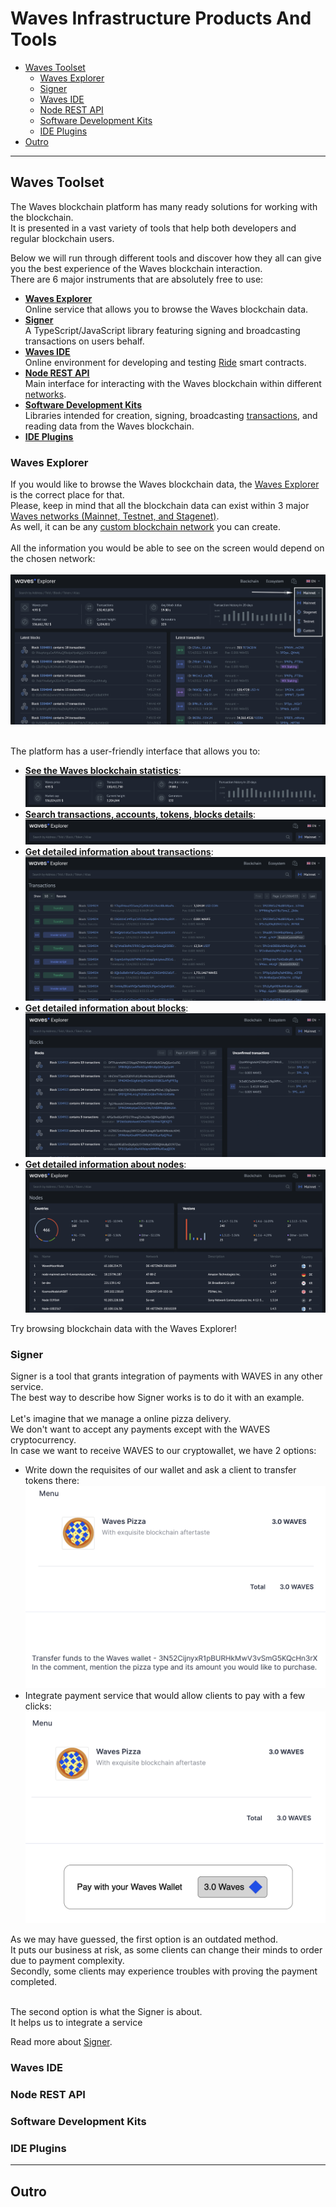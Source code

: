 # Waves Infrastructure Products And Tools #

 - [Waves Toolset](#waves-toolset)
   - [Waves Explorer](#waves-explorer)
   - [Signer](#signer)
   - [Waves IDE](#waves-ide)
   - [Node REST API](#node-rest-api)
   - [Software Development Kits](#software-development-kits)
   - [IDE Plugins](#ide-plugins)
 - [Outro](#outro)

---

## Waves Toolset ##

The Waves blockchain platform has many ready solutions for working with the blockchain.<br>
It is presented in a vast variety of tools that help both developers and regular blockchain users.<br>

Below we will run through different tools and discover how they all can give you the best experience of the Waves blockchain interaction.<br> 
There are 6 major instruments that are absolutely free to use:
- **<ins>[Waves Explorer](#waves-explorer)</ins>**<br>
    Online service that allows you to browse the Waves blockchain data.<br>
- **<ins>[Signer]()</ins>**<br>
    A TypeScript/JavaScript library featuring signing and broadcasting transactions on users behalf.<br> 
- **<ins>[Waves IDE](#waves-ide)</ins>**<br>
    Online environment for developing and testing [Ride](#ridetopic) smart contracts.
- **<ins>[Node REST API](#node-rest-api)</ins>**<br>
    Main interface for interacting with the Waves blockchain within different [networks](#networktopic).
- **<ins>[Software Development Kits](#software-development-kits)</ins>**<br>
    Libraries intended for creation, signing, broadcasting [transactions](#linktotransactionlesson), and reading data from the Waves blockchain.
- **<ins>[IDE Plugins](#ide-plugins)</ins>**<br>
    
### Waves Explorer ###

If you would like to browse the Waves blockchain data, the [Waves Explorer](https://new.wavesexplorer.com/) is the correct place for that.<br>
Please, keep in mind that all the blockchain data can exist within 3 major [Waves networks (Mainnet, Testnet, and Stagenet)]().<br>
As well, it can be any [custom blockchain network](https://docs.waves.tech/en/waves-node/private-waves-network) you can create.<br>
<br>
All the information you would be able to see on the screen would depend on the chosen network:<br><br>
![](./images/wavesexp_net.png)
<br><br>

The platform has a user-friendly interface that allows you to:
- **<ins>See the Waves blockchain statistics</ins>**:<br>
  ![](./images/wavesexp_stat.png)<br>
  <!-- There will be available details about the current Waves price in the USD equivalent, the amount of completed transactions, the current block height, etc. -->
-  **<ins>Search transactions, accounts, tokens, blocks details</ins>**:
  ![](./images/wavesexp_search.png)<br>
-  **<ins>Get detailed information about [transactions](https://new.wavesexplorer.com/transactions)</ins>**:
  ![](./images/wavesexp_tx.png)<br>
-  **<ins>Get detailed information about [blocks](https://new.wavesexplorer.com/blocks)</ins>**:
  ![](./images/wavesexp_blocks.png)<br>
-  **<ins>Get detailed information about [nodes](https://new.wavesexplorer.com/nodes)</ins>**:
  ![](./images/wavesexp_nodes.png)<br>

Try browsing blockchain data with the Waves Explorer!<br>

### Signer ###

Signer is a tool that grants integration of payments with WAVES in any other service.<br>
The best way to describe how Signer works is to do it with an example.<br>
<br>
Let's imagine that we manage a online pizza delivery.<br>
We don't want to accept any payments except with the WAVES cryptocurrency.<br>
In case we want to receive WAVES to our cryptowallet, we have 2 options:

- Write down the requisites of our wallet and ask a client to transfer tokens there:<br>
    ![](./images/signer_no.png)<br>
- Integrate payment service that would allow clients to pay with a few clicks:<br>
    ![](./images/signer_yes.png)<br>

As we may have guessed, the first option is an outdated method.<br>
It puts our business at risk, as some clients can change their minds to order due to payment complexity.<br>
Secondly, some clients may experience troubles with proving the payment completed.<br>
<br>

The second option is what the Signer is about.<br>
It helps us to integrate a service 


Read more about [Signer](https://docs.waves.tech/en/building-apps/waves-api-and-sdk/client-libraries/signer).

### Waves IDE ###

### Node REST API ###

### Software Development Kits ###

### IDE Plugins ###


---

## Outro ##